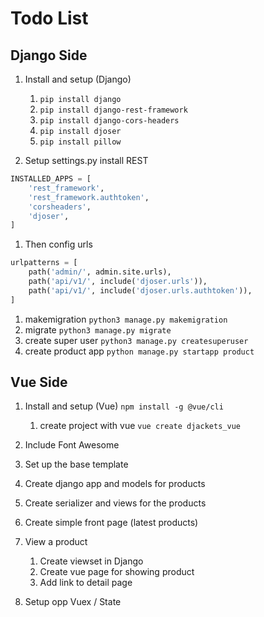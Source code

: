 # Todo List

## Django Side

1. Install and setup (Django)

   1. `pip install django`
   1. `pip install django-rest-framework `
   1. `pip install django-cors-headers `
   1. `pip install djoser`
   1. `pip install pillow`

1. Setup settings.py install REST

```python
INSTALLED_APPS = [
    'rest_framework',
    'rest_framework.authtoken',
    'corsheaders',
    'djoser',
]

```

1. Then config urls

```python
urlpatterns = [
    path('admin/', admin.site.urls),
    path('api/v1/', include('djoser.urls')),
    path('api/v1/', include('djoser.urls.authtoken')),
]
```

1. makemigration `python3 manage.py makemigration`
1. migrate `python3 manage.py migrate`
1. create super user `python3 manage.py createsuperuser`
1. create product app `python manage.py startapp product`

## Vue Side

1. Install and setup (Vue)
   `npm install -g @vue/cli`

   1. create project with vue `vue create djackets_vue`

1. Include Font Awesome
1. Set up the base template
1. Create django app and models for products
1. Create serializer and views for the products
1. Create simple front page (latest products)
1. View a product
   1. Create viewset in Django
   1. Create vue page for showing product
   1. Add link to detail page
1. Setup opp Vuex / State
